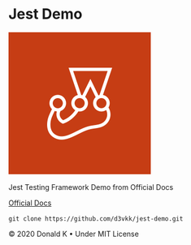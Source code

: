# Jest Demo

![Jest Logo](https://github.com/d3vkk/jest-demo/blob/master/jest-logo.png)

Jest Testing Framework Demo from Official Docs

[Official Docs](https://jestjs.io/docs/en/getting-started.html)


```
git clone https://github.com/d3vkk/jest-demo.git
```

© 2020 Donald K • Under MIT License
